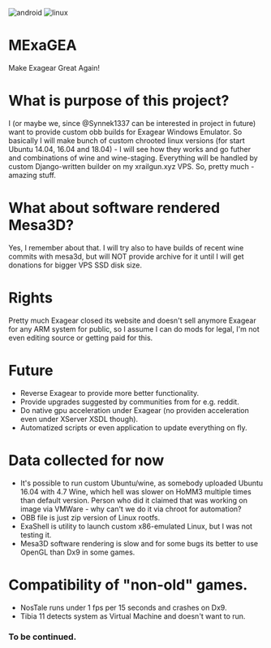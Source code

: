 ![android](https://img.shields.io/badge/Android-3DDC84?style=for-the-badge&logo=android&logoColor=white)
![linux](https://img.shields.io/badge/Linux-FCC624?style=for-the-badge&logo=linux&logoColor=black)

# MExaGEA
Make Exagear Great Again!

# What is purpose of this project?
I (or maybe we, since @Synnek1337 can be interested in project in future) want to provide custom obb builds for Exagear Windows Emulator.
So basically I will make bunch of custom chrooted linux versions (for start Ubuntu 14.04, 16.04 and 18.04) - I will see how they works and go futher and combinations of wine and wine-staging.
Everything will be handled by custom Django-written builder on my xrailgun.xyz VPS. So, pretty much - amazing stuff.

# What about software rendered Mesa3D?
Yes, I remember about that. I will try also to have builds of recent wine commits with mesa3d, but will NOT provide archive for it until I will get donations for bigger VPS SSD disk size.

# Rights
Pretty much Exagear closed its website and doesn't sell anymore Exagear for any ARM system for public, so I assume I can do mods for legal, I'm not even editing source or getting paid for this.

# Future
* Reverse Exagear to provide more better functionality.
* Provide upgrades suggested by communities from for e.g. reddit.
* Do native gpu acceleration under Exagear (no providen acceleration even under XServer XSDL though).
* Automatized scripts or even application to update everything on fly.

# Data collected for now
* It's possible to run custom Ubuntu/wine, as somebody uploaded Ubuntu 16.04 with 4.7 Wine, which hell was slower on HoMM3 multiple times than default version. Person who did it claimed that was working on image via VMWare - why can't we do it via chroot for automation?
* OBB file is just zip version of Linux rootfs.
* ExaShell is utility to launch custom x86-emulated Linux, but I was not testing it.
* Mesa3D software rendering is slow and for some bugs its better to use OpenGL than Dx9 in some games.

# Compatibility of "non-old" games.
* NosTale runs under 1 fps per 15 seconds and crashes on Dx9.
* Tibia 11 detects system as Virtual Machine and doesn't want to run.

### To be continued.
